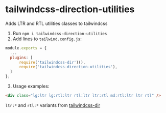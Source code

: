 # tailwindcss-direction-utilities
Adds LTR and RTL utilities classes to tailwindcss

1. Run `npm i tailwindcss-direction-utilities`
2. Add lines to `tailwind.config.js`:
  ```js
  module.exports = {
    ...
    plugins: [
        require('tailwindcss-dir')(),
        require('tailwindcss-direction-utilities'),
    ]
  };
  ```
3. Usage examples:
  ```html
  <div class="lg:ltr lg:rtl:ltr rtl:ltr ltr:rtl md:rtl:ltr ltr rtl" />
  ```
  
`ltr:*` and `rtl:*` variants from [tailwindcss-dir](https://github.com/RonMelkhior/tailwindcss-dir)
